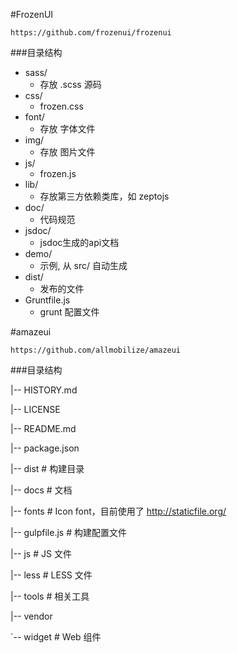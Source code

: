 #FrozenUI

	https://github.com/frozenui/frozenui

###目录结构 

- sass/
	- 存放 .scss 源码
- css/
	- frozen.css
- font/
	- 存放 字体文件
- img/
	- 存放 图片文件
- js/
	- frozen.js
- lib/
	- 存放第三方依赖类库，如 zeptojs
- doc/
	- 代码规范
- jsdoc/
	- jsdoc生成的api文档
- demo/
	- 示例, 从 src/ 自动生成
- dist/
	- 发布的文件
- Gruntfile.js
	- grunt 配置文件


#amazeui

	https://github.com/allmobilize/amazeui

###目录结构

|-- HISTORY.md

|-- LICENSE

|-- README.md

|-- package.json

|-- dist        # 构建目录

|-- docs        # 文档

|-- fonts       # Icon font，目前使用了 http://staticfile.org/

|-- gulpfile.js # 构建配置文件

|-- js          # JS 文件

|-- less        # LESS 文件

|-- tools       # 相关工具

|-- vendor

`-- widget      # Web 组件